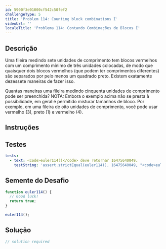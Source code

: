 ```yaml
---
id: 5900f3e01000cf542c50fef2
challengeType: 5
title: 'Problem 114: Counting block combinations I'
videoUrl: ''
localeTitle: 'Problema 114: Contando Combinações de Blocos I'
---
```


## Descrição
<section id="description"> Uma fileira medindo sete unidades de comprimento tem blocos vermelhos com um comprimento mínimo de três unidades colocadas, de modo que quaisquer dois blocos vermelhos (que podem ter comprimentos diferentes) são separados por pelo menos um quadrado preto. Existem exatamente dezessete maneiras de fazer isso. <p> Quantas maneiras uma fileira medindo cinquenta unidades de comprimento pode ser preenchida? NOTA: Embora o exemplo acima não se presta à possibilidade, em geral é permitido misturar tamanhos de bloco. Por exemplo, em uma fileira de oito unidades de comprimento, você pode usar vermelho (3), preto (1) e vermelho (4). </p></section>

## Instruções
<section id="instructions">
</section>

## Testes
<section id='tests'>

```yml
tests:
  - text: <code>euler114()</code> deve retornar 16475640049.
    testString: 'assert.strictEqual(euler114(), 16475640049, "<code>euler114()</code> should return 16475640049.");'

```

</section>

## Semente do Desafio
<section id='challengeSeed'>

<div id='js-seed'>

```js
function euler114() {
  // Good luck!
  return true;
}

euler114();

```

</div>



</section>

## Solução
<section id='solution'>

```js
// solution required
```
</section>
